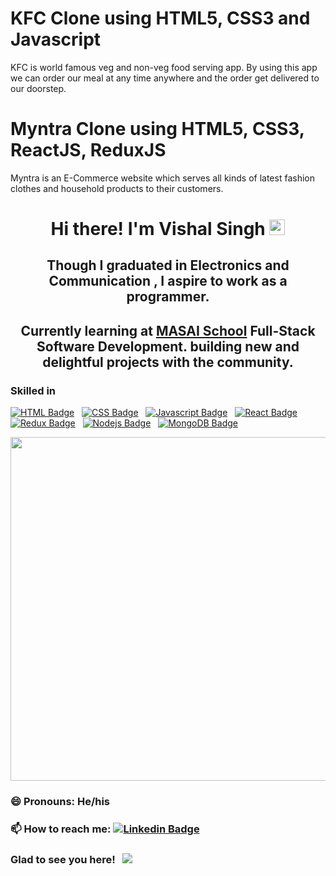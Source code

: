 
# KFC Clone using HTML5, CSS3 and Javascript

KFC is world famous veg and non-veg food serving app.
By using this app we can order our meal at any time anywhere and the order get delivered to our doorstep.

# Myntra Clone using HTML5, CSS3, ReactJS, ReduxJS

Myntra is an E-Commerce website which serves all kinds of latest fashion clothes and household products to their customers.



<h1 align="center">Hi there! I'm Vishal Singh <img src="https://media.giphy.com/media/hvRJCLFzcasrR4ia7z/giphy.gif" width="25px"> </h1> 

<h2 align="center">Though I graduated in Electronics and Communication , I aspire to work as a programmer.</h2>


<h2 align="center">Currently learning at <a href="https://masaischool.com/">MASAI School</a> Full-Stack Software Development. building new and delightful projects with the community.</h2>

### Skilled in 
[![HTML Badge](https://img.shields.io/badge/HTML-orange?style=for-the-badge&labelColor=black&logo=html5&logoColor=orange)](#)  &nbsp; [![CSS Badge](https://img.shields.io/badge/CSS-blue?style=for-the-badge&labelColor=black&logo=css3&logoColor=blue)](#) &nbsp; [![Javascript Badge](https://img.shields.io/badge/-Javascript-F0DB4F?style=for-the-badge&labelColor=black&logo=javascript&logoColor=F0DB4F)](#)  &nbsp; [![React Badge](https://img.shields.io/badge/-React-61DBFB?style=for-the-badge&labelColor=black&logo=react&logoColor=61DBFB)](#) &nbsp; [![Redux Badge](https://img.shields.io/badge/-Redux-007acc?style=for-the-badge&labelColor=black&logo=redux&logoColor=007acc)](#) &nbsp; [![Nodejs Badge](https://img.shields.io/badge/-Nodejs-609857?style=for-the-badge&labelColor=black&logo=node.js&logoColor=609857)](#) &nbsp; [![MongoDB Badge](https://img.shields.io/badge/-MongoDB-409142?style=for-the-badge&labelColor=black&logo=mongodb&logoColor=409142)](#)

<p align='center'>
  <a href="#"><img src="https://github-readme-stats.vercel.app/api?username=Vishalrj750&show_icons=true&count_private=true&theme=radical" width="550"></a>
</p>

### 😄 Pronouns: He/his


### 📫 How to reach me: [![Linkedin Badge](https://img.shields.io/badge/-LinkedIn-0e76a8?style=flat-square&logo=Linkedin&logoColor=white)](https://www.linkedin.com/in/vishal-singh-a9b811190/)


<h3>Glad to see you here! &nbsp; <img src="https://visitor-badge.glitch.me/badge?page_id=himrd95.himrd95"></img></h3>